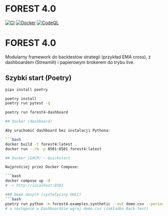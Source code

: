 # FOREST 4.0

[![CI](https://github.com/dariuszdubis-collab/forest-4.0/actions/workflows/ci.yml/badge.svg?branch=main)](https://github.com/dariuszdubis-collab/forest-4.0/actions/workflows/ci.yml)
[![Docker](https://github.com/dariuszdubis-collab/forest-4.0/actions/workflows/docker-build.yml/badge.svg?branch=main)](https://github.com/dariuszdubis-collab/forest-4.0/actions/workflows/docker-build.yml)
[![CodeQL](https://github.com/dariuszdubis-collab/forest-4.0/actions/workflows/codeql.yml/badge.svg?branch=main)](https://github.com/dariuszdubis-collab/forest-4.0/actions/workflows/codeql.yml)

# FOREST 4.0

Modularny framework do backtestów strategii (przykład EMA cross), z dashboardem (Streamlit) i
papierowym brokerem do trybu live.

## Szybki start (Poetry)

```bash
pipx install poetry

poetry install
poetry run pytest -q

poetry run forest4-dashboard

## Docker (dashboard)

Aby uruchomić dashboard bez instalacji Pythona:

```bash
docker build -t forest4:latest .
docker run --rm -p 8501:8501 forest4:latest

## Docker (GHCR) – Quickstart

Najprościej przez Docker Compose:

```bash
docker compose up -d
# -> http://localhost:8501

### Demo danych (syntetyczny OHLC)
```bash
poetry run python -m forest4.examples.synthetic --out demo.csv --periods 365 --freq D
# a następnie w Dashboardzie wgraj demo.csv (zakładka Back-test)
